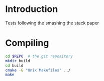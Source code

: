 # Introduction
Tests following the smashing the stack paper

# Compiling

```bash
cd $REPO  # the git repository
mkdir build
cd build
cmake -G "Unix Makefiles" ../
make
```
